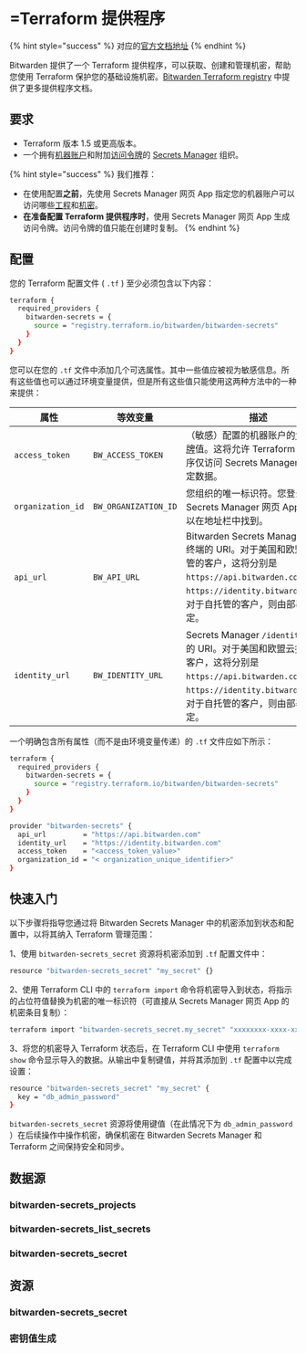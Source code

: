 # =Terraform 提供程序

{% hint style="success" %}
对应的[官方文档地址](https://bitwarden.com/help/terraform-provider/)
{% endhint %}

Bitwarden 提供了一个 Terraform 提供程序，可以获取、创建和管理机密，帮助您使用 Terraform 保护您的基础设施机密。[Bitwarden Terraform registry](https://registry.terraform.io/providers/bitwarden/bitwarden-secrets/latest/docs) 中提供了更多提供程序文档。

## 要求 <a href="#requirements" id="requirements"></a>

* Terraform 版本 1.5 或更高版本。
* 一个拥有[机器账户](../your-secrets/machine-accounts.md)和附加[访问令牌](../your-secrets/access-tokens.md)的 [Secrets Manager](../secrets-manager-overview.md) 组织。

{% hint style="success" %}
我们推荐：

* 在使用配置**之前**，先使用 Secrets Manager 网页 App 指定您的机器账户可以访问哪些[工程](../your-secrets/projects.md)和[机密](../your-secrets/secrets.md)。
* **在准备配置 Terraform 提供程序时**，使用 Secrets Manager 网页 App 生成访问令牌。访问令牌的值只能在创建时复制。
{% endhint %}

## 配置 <a href="#configuration" id="configuration"></a>

您的 Terraform 配置文件 ( `.tf` ) 至少必须包含以下内容：

```bash
terraform {
  required_providers {
    bitwarden-secrets = {
      source = "registry.terraform.io/bitwarden/bitwarden-secrets"
    }
  }
}
```

您可以在您的 `.tf` 文件中添加几个可选属性。其中一些值应被视为敏感信息。所有这些值也可以通过环境变量提供，但是所有这些值只能使用这两种方法中的一种来提供：

| 属性                | 等效变量                 | 描述                                                                                                                                          |
| ----------------- | -------------------- | ------------------------------------------------------------------------------------------------------------------------------------------- |
| `access_token`    | `BW_ACCESS_TOKEN`    | （敏感）配置的机器账户的[访问令牌](../your-secrets/access-tokens.md)值。这将允许 Terraform 提供程序仅访问 Secrets Manager 中的特定数据。                                        |
| `organization_id` | `BW_ORGANIZATION_ID` | 您组织的唯一标识符。您登录到 Secrets Manager 网页 App 时，可以在地址栏中找到。                                                                                          |
| `api_url`         | `BW_API_URL`         | Bitwarden Secrets Manager `/api` 终端的 URI。对于美国和欧盟云托管的客户，这将分别是 `https://api.bitwarden.com` 和 `https://identity.bitwarden.eu`，对于自托管的客户，则由部署决定。 |
| `identity_url`    | `BW_IDENTITY_URL`    | Secrets Manager `/identity` 终端的 URI。对于美国和欧盟云托管的客户，这将分别是 `https://api.bitwarden.com` 和 `https://identity.bitwarden.eu`，对于自托管的客户，则由部署决定。      |

一个明确包含所有属性（而不是由环境变量传递）的 `.tf` 文件应如下所示：

```bash
terraform {
  required_providers {
    bitwarden-secrets = {
      source = "registry.terraform.io/bitwarden/bitwarden-secrets"
    }
  }
}

provider "bitwarden-secrets" {
  api_url         = "https://api.bitwarden.com"
  identity_url    = "https://identity.bitwarden.com"
  access_token    = "<access_token_value>"
  organization_id = "< organization_unique_identifier>"
}
```

## 快速入门 <a href="#quick-start" id="quick-start"></a>

以下步骤将指导您通过将 Bitwarden Secrets Manager 中的机密添加到状态和配置中，以将其纳入 Terraform 管理范围：

1、使用 `bitwarden-secrets_secret` 资源将机密添加到 `.tf` 配置文件中：

```bash
resource "bitwarden-secrets_secret" "my_secret" {}
```

2、使用 Terraform CLI 中的 `terraform import` 命令将机密导入到状态，将指示的占位符值替换为机密的唯一标识符（可直接从 Secrets Manager 网页 App 的机密条目复制）：

```bash
terraform import "bitwarden-secrets_secret.my_secret" "xxxxxxxx-xxxx-xxxx-xxxx-xxxxxxxxxxxx"
```

3、将您的机密导入 Terraform 状态后，在 Terraform CLI 中使用 `terraform show` 命令显示导入的数据。从输出中复制键值，并将其添加到 `.tf` 配置中以完成设置：

```bash
resource "bitwarden-secrets_secret" "my_secret" {
  key = "db_admin_password"
}
```

`bitwarden-secrets_secret` 资源将使用键值（在此情况下为 `db_admin_password` ）在后续操作中操作机密，确保机密在 Bitwarden Secrets Manager 和 Terraform 之间保持安全和同步。

## 数据源 <a href="#data-sources" id="data-sources"></a>

### bitwarden-secrets\_projects <a href="#bitwarden-secrets-projects" id="bitwarden-secrets-projects"></a>

### bitwarden-secrets\_list\_secrets <a href="#bitwarden-secrets-list-secrets" id="bitwarden-secrets-list-secrets"></a>

### bitwarden-secrets\_secret <a href="#bitwarden-secrets-secret" id="bitwarden-secrets-secret"></a>

## 资源 <a href="#resources" id="resources"></a>

### bitwarden-secrets\_secret <a href="#bitwarden-secrets-secret" id="bitwarden-secrets-secret"></a>

### 密钥值生成 <a href="#secret-value-generation" id="secret-value-generation"></a>

